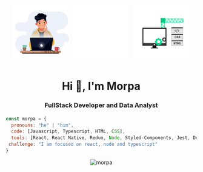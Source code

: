 <h1 align="center">
  <img src="https://github.com/arielff3/arielff3/blob/master/.github/dev2.gif?raw=true" alt="dev2" width="150px" />
<img src="https://github.com/arielff3/arielff3/blob/master/.github/react.gif?raw=true" alt="react" width="150px" /> 
<img src="https://github.com/arielff3/arielff3/blob/master/.github/dev.gif?raw=true" alt="dev" width="150px" /></h1>
</h1>

<h1 align="center">
  Hi 👋, I'm Morpa
</h1>

<h3 align="center">FullStack Developer and Data Analyst</h3>

```javascript
const morpa = {
  pronouns: "he" | "him",
  code: [Javascript, Typescript, HTML, CSS],
  tools: [React, React Native, Redux, Node, Styled-Components, Jest, Docker],
 challenge: "I am focused on react, node and typescript"
}
```


<p align="center">  
  <img src="https://github-readme-stats.vercel.app/api?username=morpa&show_icons=true" alt="morpa" /> 
</p>

